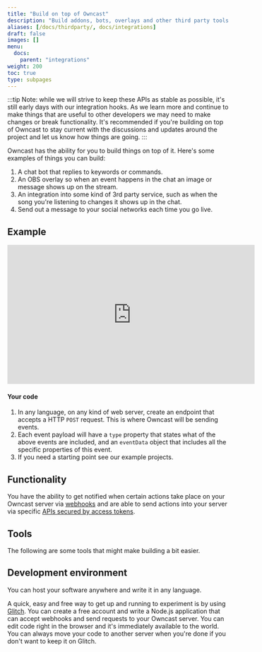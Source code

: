 ```yaml
---
title: "Build on top of Owncast"
description: "Build addons, bots, overlays and other third party tools and apps on top of Owncast"
aliases: [/docs/thirdparty/, docs/integrations]
draft: false
images: []
menu:
  docs:
    parent: "integrations"
weight: 200
toc: true
type: subpages
---
```


:::tip
Note: while we will strive to keep these APIs as stable as possible, it's still early days with our integration hooks. As we learn more and continue to make things that are useful to other developers we may need to make changes or break functionality. It's recommended if you're building on top of Owncast to stay current with the discussions and updates around the project and let us know how things are going.
:::

Owncast has the ability for you to build things on top of it. Here's some examples of things you can build:

1. A chat bot that replies to keywords or commands.
1. An OBS overlay so when an event happens in the chat an image or message shows up on the stream.
1. An integration into some kind of 3rd party service, such as when the song you're listening to changes it shows up in the chat.
1. Send out a message to your social networks each time you go live.

## Example

<iframe width="560" height="315" src="https://www.youtube.com/embed/eWE7HGJQI_4?start=547" title="YouTube video player" frameborder="0" allow="accelerometer; autoplay; clipboard-write; encrypted-media; gyroscope; picture-in-picture" allowfullscreen></iframe>

#### Your code

1. In any language, on any kind of web server, create an endpoint that accepts a HTTP `POST` request. This is where Owncast will be sending events.
1. Each event payload will have a `type` property that states what of the above events are included, and an `eventData` object that includes all the specific properties of this event.
1. If you need a starting point see our example projects.

## Functionality

You have the ability to get notified when certain actions take place on your Owncast server via [webhooks](/thirdparty/webhooks) and are able to send actions into your server via specific [APIs secured by access tokens](/thirdparty/apis).

## Tools

The following are some tools that might make building a bit easier.

## Development environment

You can host your software anywhere and write it in any language.

A quick, easy and free way to get up and running to experiment is by using [Glitch](http://glitch.com). You can create a free account and write a Node.js application that can accept webhooks and send requests to your Owncast server. You can edit code right in the browser and it's immediately available to the world. You can always move your code to another server when you're done if you don't want to keep it on Glitch.
